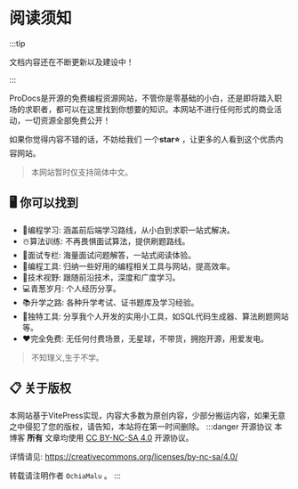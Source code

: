 <script setup>
import CustomLink from '/.vitepress/components/CustomLink.vue';
</script>

# 阅读须知

:::tip

文档内容还在不断更新以及建设中！

:::

ProDocs是开源的免费编程资源网站，不管你是零基础的小白，还是即将踏入职场的求职者，都可以在这里找到你想要的知识。本网站不进行任何形式的商业活动，一切资源全部免费公开！

如果你觉得内容不错的话，不妨给我们 一个**star⭐️** ，让更多的人看到这个优质内容网站。



> 本网站暂时仅支持简体中文。

<CustomLink href='https://gitee.com/ochiamaluo/prodocs' title='ProDocs'/>
<CustomLink href='https://github.com/OchiaMalu/prodocs' title='ProDocs'/>

## :desktop_computer: 你可以找到

- :tada:编程学习:  涵盖前后端学习路线，从小白到求职一站式解决。
- :snowman_with_snow:算法训练:  不再畏惧面试算法，提供刷题路线。
- :musical_keyboard:面试专栏: 海量面试问题解答，一站式阅读体验。
- :trumpet:编程工具: 归纳一些好用的编程相关工具与网站，提高效率。
- :floppy_disk:技术视野: 跟随前沿技术，深度和广度学习。
- :computer:青葱岁月: 个人经历分享。
- :books:升学之路: 各种升学考试、证书题库及学习经验。
- :memo:独特工具: 分享我个人开发的实用小工具，如SQL代码生成器、算法刷题网站等。
- :heart:完全免费: 无任何付费场景，无星球，不带货，拥抱开源，用爱发电。

> 不知理义,生于不学。

## :clipboard: 关于版权

本网站基于VitePress实现，内容大多数为原创内容，少部分搬运内容，如果无意之中侵犯了您的版权，请告知，本站将在第一时间删除。
:::danger 开源协议
本博客 **所有** 文章均使用 <u>CC BY-NC-SA 4.0</u> 开源协议。

详情请见: https://creativecommons.org/licenses/by-nc-sa/4.0/

转载请注明作者 `OchiaMalu` 。
:::
